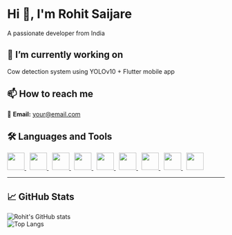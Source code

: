 # Hi 👋, I'm Rohit Saijare  
A passionate developer from India  

## 🔭 I’m currently working on  
Cow detection system using YOLOv10 + Flutter mobile app  
 
## 📫 How to reach me  
📩 **Email:** your@email.com  

## 🛠️ Languages and Tools

<a href="https://developer.mozilla.org/en-US/docs/Web/HTML" target="_blank">
  <img src="https://cdn.jsdelivr.net/gh/devicons/devicon/icons/html5/html5-original.svg" width="40"/>
</a> &nbsp;

<a href="https://developer.mozilla.org/en-US/docs/Web/CSS" target="_blank">
  <img src="https://cdn.jsdelivr.net/gh/devicons/devicon/icons/css3/css3-original.svg" width="40"/>
</a> &nbsp;

<a href="https://developer.mozilla.org/en-US/docs/Web/JavaScript" target="_blank">
  <img src="https://cdn.jsdelivr.net/gh/devicons/devicon/icons/javascript/javascript-original.svg" width="40"/>
</a> &nbsp;

<a href="https://www.python.org/" target="_blank">
  <img src="https://cdn.jsdelivr.net/gh/devicons/devicon/icons/python/python-original.svg" width="40"/>
</a> &nbsp;

<a href="https://firebase.google.com/" target="_blank">
  <img src="https://cdn.jsdelivr.net/gh/devicons/devicon/icons/firebase/firebase-plain.svg" width="40"/>
</a> &nbsp;

<a href="https://flutter.dev/" target="_blank">
  <img src="https://cdn.jsdelivr.net/gh/devicons/devicon/icons/flutter/flutter-original.svg" width="40"/>
</a> &nbsp;

<a href="https://www.mysql.com/" target="_blank">
  <img src="https://cdn.jsdelivr.net/gh/devicons/devicon/icons/mysql/mysql-original.svg" width="40"/>
</a> &nbsp;

<a href="https://git-scm.com/" target="_blank">
  <img src="https://cdn.jsdelivr.net/gh/devicons/devicon/icons/git/git-original.svg" width="40"/>
</a> &nbsp;

<a href="https://www.linux.org/" target="_blank">
  <img src="https://cdn.jsdelivr.net/gh/devicons/devicon/icons/linux/linux-original.svg" width="40"/>
</a>


---

## 📈 GitHub Stats  
![Rohit's GitHub stats](https://github-readme-stats.vercel.app/api?username=yourusername&show_icons=true&theme=github_dark)  
![Top Langs](https://github-readme-stats.vercel.app/api/top-langs/?username=yourusername&layout=compact&theme=github_dark)
